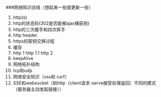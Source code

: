 ###网络知识总结（想起来一些就更新一些）
1. http(s)
  1. http的状态码(302是否能被ajax捕获到)
  2. http的三次握手和四次挥手
  3. http header
  4. https的密钥交换过程
  5. 缓存
  6. http 1 http 1.1 http 2
  7. keepAlive 
2. 网络拓扑结构
3. tcp和udp
4. 网络安全知识（xss和 csrf）
5. SSE和websocket（和http（client请求-serve接受处理返回）不同的模式（服务器主动发起链接））
